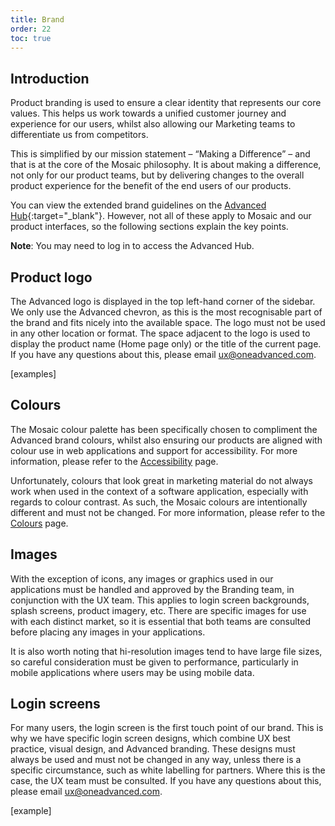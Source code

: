 ```yaml
---
title: Brand
order: 22
toc: true
---
```

## Introduction

Product branding is used to ensure a clear identity that represents our core values. This helps us work towards a unified customer journey and experience for our users, whilst also allowing our Marketing teams to differentiate us from competitors.

This is simplified by our mission statement – “Making a Difference” – and that is at the core of the Mosaic philosophy. It is about making a difference, not only for our product teams, but by delivering changes to the overall product experience for the benefit of the end users of our products.

You can view the extended brand guidelines on the [Advanced Hub](https://cloud.advancedhub.me/marketing/brand/SitePages/Home.aspx){:target="_blank"}. However, not all of these apply to Mosaic and our product interfaces, so the following sections explain the key points.

**Note**: You may need to log in to access the Advanced Hub.

## Product logo

The Advanced logo is displayed in the top left-hand corner of the sidebar. We only use the Advanced chevron, as this is the most recognisable part of the brand and fits nicely into the available space. The logo must not be used in any other location or format. The space adjacent to the logo is used to display the product name (Home page only) or the title of the current page. If you have any questions about this, please email [ux@oneadvanced.com](mailto:ux@oneadvanced.com).

\[examples]

## Colours

The Mosaic colour palette has been specifically chosen to compliment the Advanced brand colours, whilst also ensuring our products are aligned with colour use in web applications and support for accessibility. For more information, please refer to the [Accessibility](/guidelines/accessibility) page.

Unfortunately, colours that look great in marketing material do not always work when used in the context of a software application, especially with regards to colour contrast. As such, the Mosaic colours are intentionally different and must not be changed. For more information, please refer to the [Colours](/guidelines/colour) page.

## Images

With the exception of icons, any images or graphics used in our applications must be handled and approved by the Branding team, in conjunction with the UX team. This applies to login screen backgrounds, splash screens, product imagery, etc. There are specific images for use with each distinct market, so it is essential that both teams are consulted before placing any images in your applications.

It is also worth noting that hi-resolution images tend to have large file sizes, so careful consideration must be given to performance, particularly in mobile applications where users may be using mobile data.

## Login screens

For many users, the login screen is the first touch point of our brand. This is why we have specific login screen designs, which combine UX best practice, visual design, and Advanced branding. These designs must always be used and must not be changed in any way, unless there is a specific circumstance, such as white labelling for partners. Where this is the case, the UX team must be consulted. If you have any questions about this, please email [ux@oneadvanced.com](mailto:ux@oneadvanced.com).

\[example]